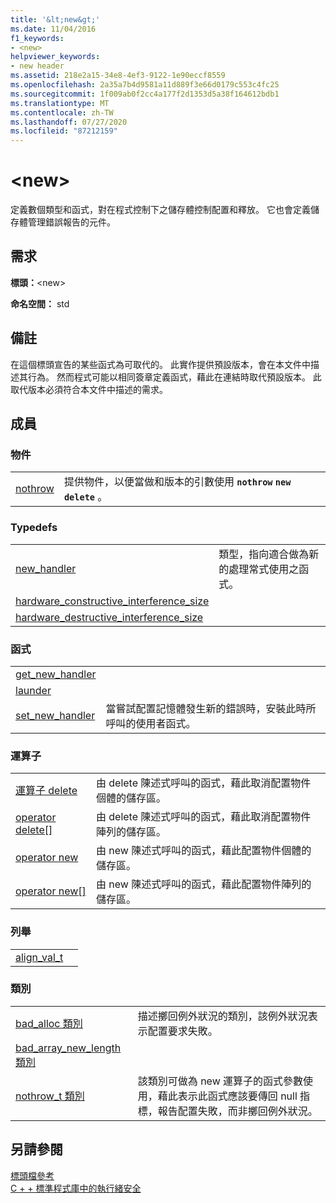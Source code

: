 ```yaml
---
title: '&lt;new&gt;'
ms.date: 11/04/2016
f1_keywords:
- <new>
helpviewer_keywords:
- new header
ms.assetid: 218e2a15-34e8-4ef3-9122-1e90eccf8559
ms.openlocfilehash: 2a35a7b4d9581a11d889f3e66d0179c553c4fc25
ms.sourcegitcommit: 1f009ab0f2cc4a177f2d1353d5a38f164612bdb1
ms.translationtype: MT
ms.contentlocale: zh-TW
ms.lasthandoff: 07/27/2020
ms.locfileid: "87212159"
---
```

# <a name="ltnewgt"></a>&lt;new&gt;

定義數個類型和函式，對在程式控制下之儲存體控制配置和釋放。 它也會定義儲存體管理錯誤報告的元件。

## <a name="requirements"></a>需求

**標頭：**\<new>

**命名空間：** std

## <a name="remarks"></a>備註

在這個標頭宣告的某些函式為可取代的。 此實作提供預設版本，會在本文件中描述其行為。 然而程式可能以相同簽章定義函式，藉此在連結時取代預設版本。 此取代版本必須符合本文件中描述的需求。

## <a name="members"></a>成員

### <a name="objects"></a>物件

|||
|-|-|
|[nothrow](../standard-library/new-functions.md#nothrow)|提供物件，以便當做和版本的引數使用 **`nothrow`** **`new`** **`delete`** 。|

### <a name="typedefs"></a>Typedefs

|||
|-|-|
|[new_handler](../standard-library/new-typedefs.md#new_handler)|類型，指向適合做為新的處理常式使用之函式。|
|[hardware_constructive_interference_size](../standard-library/new-typedefs.md#hardware_destructive_interference_size)||
|[hardware_destructive_interference_size](../standard-library/new-typedefs.md#hardware_destructive_interference_size)||

### <a name="functions"></a>函式

|||
|-|-|
|[get_new_handler](../standard-library/new-functions.md#get_new_handler)||
|[launder](../standard-library/new-functions.md#launder)||
|[set_new_handler](../standard-library/new-functions.md#set_new_handler)|當嘗試配置記憶體發生新的錯誤時，安裝此時所呼叫的使用者函式。|

### <a name="operators"></a>運算子

|||
|-|-|
|[運算子 delete](../standard-library/new-operators.md#op_delete)|由 delete 陳述式呼叫的函式，藉此取消配置物件個體的儲存區。|
|[operator delete&#91;&#93;](../standard-library/new-operators.md#op_delete_arr)|由 delete 陳述式呼叫的函式，藉此取消配置物件陣列的儲存區。|
|[operator new](../standard-library/new-operators.md#op_new)|由 new 陳述式呼叫的函式，藉此配置物件個體的儲存區。|
|[operator new&#91;&#93;](../standard-library/new-operators.md#op_new_arr)|由 new 陳述式呼叫的函式，藉此配置物件陣列的儲存區。|

### <a name="enums"></a>列舉

|||
|-|-|
|[align_val_t](../standard-library/new-operators.md#op_align_val_t)||

### <a name="classes"></a>類別

|||
|-|-|
|[bad_alloc 類別](../standard-library/bad-alloc-class.md)|描述擲回例外狀況的類別，該例外狀況表示配置要求失敗。|
|[bad_array_new_length 類別](../standard-library/bad-array-new-length.md)||
|[nothrow_t 類別](../standard-library/nothrow-t-structure.md)|該類別可做為 new 運算子的函式參數使用，藉此表示此函式應該要傳回 null 指標，報告配置失敗，而非擲回例外狀況。|

## <a name="see-also"></a>另請參閱

[標頭檔參考](../standard-library/cpp-standard-library-header-files.md)\
[C + + 標準程式庫中的執行緒安全](../standard-library/thread-safety-in-the-cpp-standard-library.md)
